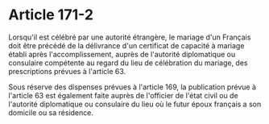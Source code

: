 # Article 171-2

Lorsqu'il est célébré par une autorité étrangère, le mariage d'un Français doit être précédé de la délivrance d'un certificat de capacité à mariage établi après l'accomplissement, auprès de l'autorité diplomatique ou consulaire compétente au regard du lieu de célébration du mariage, des prescriptions prévues à l'article 63.

Sous réserve des dispenses prévues à l'article 169, la publication prévue à l'article 63 est également faite auprès de l'officier de l'état civil ou de l'autorité diplomatique ou consulaire du lieu où le futur époux français a son domicile ou sa résidence.
